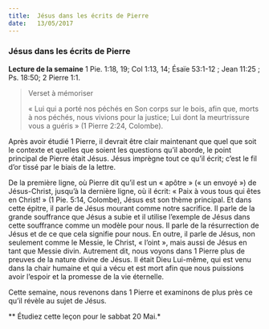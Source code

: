 ```yaml
---
title:  Jésus dans les écrits de Pierre
date:   13/05/2017
---
```


### Jésus dans les écrits de Pierre

**Lecture de la semaine**
 1 Pie. 1:18, 19; Col 1:13, 14; Ésaïe 53:1-12 ; Jean 11:25 ; Ps. 18:50; 2 Pierre 1:1.

><p>Verset à mémoriser</p>
> « Lui qui a porté nos péchés en Son corps sur le bois, afin que, morts à nos  péchés, nous vivions pour la justice; Lui dont la meurtrissure vous a guéris »  (1 Pierre 2:24, Colombe).

Après avoir étudié 1 Pierre, il devrait être clair maintenant que quel que soit  le contexte et quelles que soient les questions qu’il aborde, le point principal  de Pierre était Jésus. Jésus imprègne tout ce qu’il écrit; c’est le fil d’or tissé  par le biais de la lettre. 

De la première ligne, où Pierre dit qu’il est un « apôtre » (« un envoyé ») de  Jésus-Christ, jusqu’à la dernière ligne, où il écrit: « Paix à vous tous qui êtes  en Christ! » (1 Pie. 5:14, Colombe), Jésus est son thème principal. Et dans  cette épitre, il parle de Jésus mourant comme notre sacrifice. Il parle de la  grande souffrance que Jésus a subie et il utilise l’exemple de Jésus dans cette  souffrance comme un modèle pour nous. Il parle de la résurrection de Jésus  et de ce que cela signifie pour nous. En outre, il parle de Jésus, non  seulement comme le Messie, le Christ, « l’oint », mais aussi de Jésus en tant  que Messie divin. Autrement dit, nous voyons dans 1 Pierre plus de preuves  de la nature divine de Jésus. Il était Dieu Lui-même, qui est venu dans la  chair humaine et qui a vécu et est mort afin que nous puissions avoir l’espoir et la promesse de la vie éternelle.

Cette semaine, nous revenons dans 1 Pierre et examinons de plus près ce  qu’il révèle au sujet de Jésus.

** Étudiez cette leçon pour le sabbat 20 Mai.*